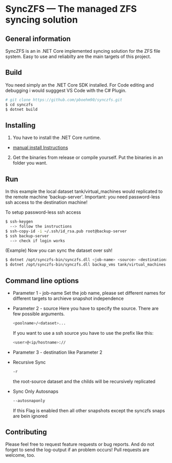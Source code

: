 SyncZFS — The managed ZFS syncing solution
=====================

General information
-------------------
SyncZFS is an in .NET Core implemented syncing solution for the ZFS file system.
Easy to use and reliabilty are the main targets of this project.

Build
-----------------------
You need simply an the .NET Core SDK installed. For Code editing and debugging i would sugggest VS Code with the C# Plugin.
```sh
# git clone https://github.com/pboehm90/synczfs.git
$ cd synczfs
$ dotnet build
```

Installing
-----------------------
1. You have to install the .NET Core runtime.
- [manual install Instructions](https://docs.microsoft.com/en-us/dotnet/core/install/)
2. Get the binaries from release or compile yourself. Put the binaries in an folder you want.

Run
-----------------------
In this example the local dataset tank/virtual_machines would replicated to the remote machine 'backup-server'.
Important: you need password-less ssh access to the destination machine!

To setup password-less ssh access
```sh
$ ssh-keygen
  --> follow the instructions
$ ssh-copy-id -i ~/.ssh/id_rsa.pub root@backup-server
$ ssh backup-server
  --> check if login works
```

(Example) Now you can sync the dataset over ssh!
```sh
$ dotnet /opt/synczfs-bin/synczfs.dll <job-name> <source> <destination> -r
$ dotnet /opt/synczfs-bin/synczfs.dll backup_vms tank/virtual_machines root@backup-server://tank/virtual_machines -r
```

Command line options
-----------------------
+ Parameter 1 - job-name
  Set the job name, please set different names for different targets to archieve snapshot independence
  
+ Parameter 2 - source
  Here you have to specify the source. There are few possible arguments.
  ```sh
  <poolname>/<dataset>...
  ```
  If you want to use a ssh source you have to use the prefix like this:
  ```sh
  <user>@<ip/hostname>://
  ```
  
+ Parameter 3 - destination
  like Parameter 2
  
+ Recursive Sync
  ```sh
  -r
  ```
 	the root-source dataset and the childs will be recursively replicated
  
+ Sync Only Autosnaps
  ```sh
  --autosnaponly
  ```
  If this Flag is enabled then all other snapshots except the synczfs snaps are bein ignored

Contributing
-----------------------
Please feel free to request feature requests or bug reports. And do not forget to send the log-output if an problem occurs! Pull requests are welcome, too.
